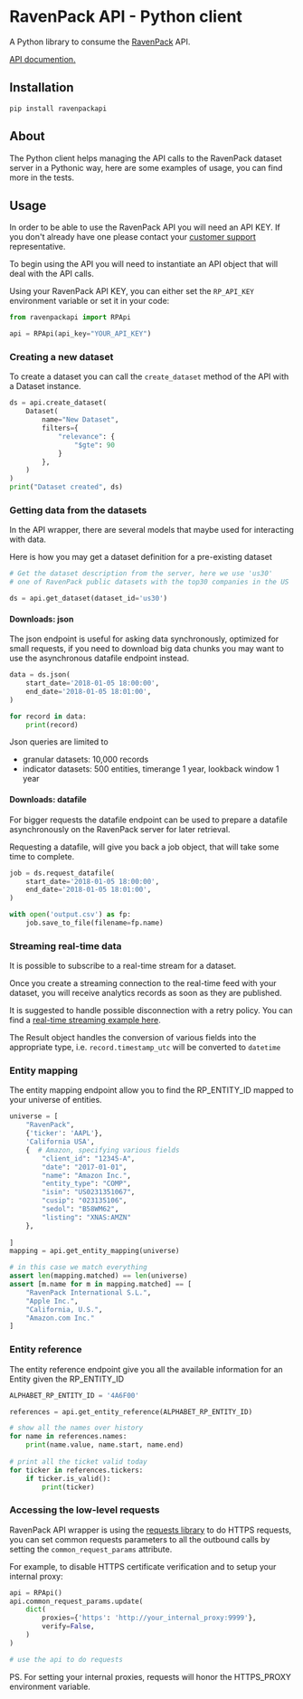 # RavenPack API - Python client

A Python library to consume the [RavenPack](https://www.ravenpack.com) API.

[API documention.](https://www.ravenpack.com/support/)

## Installation

    pip install ravenpackapi

## About

The Python client helps managing the API calls to the RavenPack dataset server
 in a Pythonic way, here are some examples of usage, you can find more in the tests.

## Usage

In order to be able to use the RavenPack API you will need an API KEY.
If you don't already have one please contact your [customer support](mailto:sales@ravenpack.com) representative.

To begin using the API you will need to instantiate an API object that will deal with the API calls.

Using your RavenPack API KEY, you can either set the `RP_API_KEY` environment variable or set it in your code:

```python
from ravenpackapi import RPApi

api = RPApi(api_key="YOUR_API_KEY")
```

### Creating a new dataset

To create a dataset you can call the `create_dataset` method of the API with a Dataset instance.

```python
ds = api.create_dataset(
    Dataset(
        name="New Dataset",
        filters={
            "relevance": {
                "$gte": 90
            }
        },
    )
)
print("Dataset created", ds)
```

### Getting data from the datasets

In the API wrapper, there are several models that maybe used for interacting with data.

Here is how you may get a dataset definition for a pre-existing dataset

```python
# Get the dataset description from the server, here we use 'us30'
# one of RavenPack public datasets with the top30 companies in the US  

ds = api.get_dataset(dataset_id='us30')
```
#### Downloads: json

The json endpoint is useful for asking data synchronously, optimized for small requests, if you need to download big data chunks you may want to use the asynchronous datafile endpoint instead.

```python
data = ds.json(
    start_date='2018-01-05 18:00:00',
    end_date='2018-01-05 18:01:00',
)

for record in data:
    print(record)
```

Json queries are limited to
* granular datasets: 10,000 records
* indicator datasets: 500 entities, timerange 1 year, lookback window 1 year

#### Downloads: datafile

For bigger requests the datafile endpoint can be used to prepare a datafile asynchronously on the RavenPack server for later retrieval.

Requesting a datafile, will give you back a job object, that will take some time to complete.

```python
job = ds.request_datafile(
    start_date='2018-01-05 18:00:00',
    end_date='2018-01-05 18:01:00',
)

with open('output.csv') as fp:
	job.save_to_file(filename=fp.name)
```

### Streaming real-time data

It is possible to subscribe to a real-time stream for a dataset.

Once you create a streaming connection to the real-time feed with your dataset,
you will receive analytics records as soon as they are published.


It is suggested to handle possible disconnection with a retry policy.
You can find a [real-time streaming example here](ravenpackapi/examples/get_realtime_news.py).

The Result object handles the conversion of various fields into the appropriate type, 
i.e. `record.timestamp_utc` will be converted to `datetime`

### Entity mapping

The entity mapping endpoint allow you to find the RP_ENTITY_ID mapped to your universe of entities.

```python
universe = [
	"RavenPack",
	{'ticker': 'AAPL'},
	'California USA',
	{  # Amazon, specifying various fields
		"client_id": "12345-A",
		"date": "2017-01-01",
		"name": "Amazon Inc.",
		"entity_type": "COMP",
		"isin": "US0231351067",
		"cusip": "023135106",
		"sedol": "B58WM62",
		"listing": "XNAS:AMZN"
	},
	
]
mapping = api.get_entity_mapping(universe)

# in this case we match everything
assert len(mapping.matched) == len(universe)
assert [m.name for m in mapping.matched] == [
	"RavenPack International S.L.",
	"Apple Inc.",
	"California, U.S.",
	"Amazon.com Inc."
]
```

### Entity reference

The entity reference endpoint give you all the available information for an Entity given the RP_ENTITY_ID

```python
ALPHABET_RP_ENTITY_ID = '4A6F00'

references = api.get_entity_reference(ALPHABET_RP_ENTITY_ID)

# show all the names over history
for name in references.names:
    print(name.value, name.start, name.end)
    
# print all the ticket valid today
for ticker in references.tickers:
    if ticker.is_valid():
        print(ticker)
```

### Accessing the low-level requests

RavenPack API wrapper is using the [requests library](https://2.python-requests.org) to do HTTPS requests,
you can set common requests parameters to all the outbound calls by setting the `common_request_params` attribute.

For example, to disable HTTPS certificate verification and to setup your internal proxy:

```python
api = RPApi()
api.common_request_params.update(
	dict(
		proxies={'https': 'http://your_internal_proxy:9999'},
		verify=False,
	)
)

# use the api to do requests
```

PS. For setting your internal proxies, requests will honor the HTTPS_PROXY environment variable.
